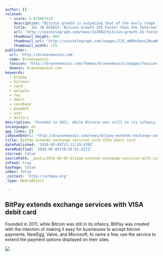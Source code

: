 ```yaml
---
author: []
related:
  - score: 0.676607132
    description: "Bitcoin growth is outpacing that of the early stage internet by almost 25%; an Estonian Angel List service will utilize Bitcoin's blockchain to secure its marketplace, and more top stories for July 28. In terms of investment, Bitcoin growth is outpacing that of the early stage internet by almost 25%, according to the latest figures compiled by IB Times UK."
    title: 'JUL 28 DIGEST: Bitcoin Growth 25% Faster than the Internet in 90s; Estonian Angel List Service Secures Marketplace with BTC Blockchain'
    url: 'http://cointelegraph.com/news/114992/bitcoin-growth-25-faster-than-the-internet-in-90s-estonian-angel-list-service-secures-marketplace-with-btc-blockchain'
    thumbnail_height: 483
    thumbnail_url: 'http://cointelegraph.com/images/725_aHR0cDovL2NvaW50ZWxlZ3JhcGguY29tL3N0b3JhZ2UvdXBsb2Fkcy92aWV3Lzk5MTkyNTk1NTE2YTJkMjFlYzE5NmJlZDM2MjYyNDQ1LnBuZw==.jpg'
    thumbnail_width: 725
publisher:
  url: 'http://bravenewcoin.com'
  name: Bravenewcoin
  favicon: 'http://bravenewcoin.com/themes/bravenewcoin/images/favicon.ico'
  domain: bravenewcoin.com
keywords:
  - bitpay
  - bitcoin
  - card
  - walpole
  - fee
  - debit
  - coinbase
  - payment
  - user
  - dollars
description: 'Founded in 2011, while Bitcoin was still in its infancy, BitPay was created with the intention of making it easy for businesses to accept bitcoin payments. NewEgg, Valve, and Microsoft, to name a few, use the service to extend the payment options displayed on their sites.'
inLanguage: en
app_links: []
isBasedOnUrl: 'http://bravenewcoin.com/news/bitpay-extends-exchange-services-with-visa-debit-card/'
title: BitPay extends exchange services with VISA debit card
datePublished: '2016-05-05T13:22:39.670Z'
dateModified: '2016-05-05T10:35:51.817Z'
starred: false
sourcePath: _posts/2016-05-05-bitpay-extends-exchange-services-with-visa-debit-card.md
inFeed: true
hasPage: false
inNav: false
_context: 'http://schema.org'
_type: MediaObject

---
```

<article style=""><h1>BitPay extends exchange services with VISA debit card</h1><p>Founded in 2011, while Bitcoin was still in its infancy, BitPay was created with the intention of making it easy for businesses to accept bitcoin payments. NewEgg, Valve, and Microsoft, to name a few, use the service to extend the payment options displayed on their sites.</p><img src="http://bravenewcoin.com/assets/Uploads/_resampled/CroppedImage400400-Visa-CArds.jpg" /></article>